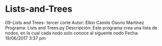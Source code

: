 # Lists-and-Trees
09-Lists and Trees- tercer corte
Autor: Elkin Camilo Osorio Martinez 
Programa: Lists and Trees.py
Descripción: Este programa crea una lista de nodos, en la cual cada nodo solo conoce al siguente nodo
Fecha: 19/06/2017 3:37 pm
